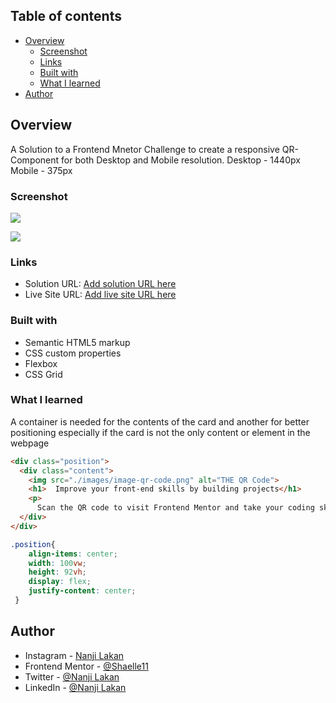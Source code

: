 ## Table of contents

- [Overview](#overview)
  - [Screenshot](#screenshot)
  - [Links](#links)
  - [Built with](#built-with)
  - [What I learned](#what-i-learned)
- [Author](#author)

## Overview
A Solution to a Frontend Mnetor Challenge to create a responsive QR-Component for both Desktop and Mobile resolution.
Desktop - 1440px
Mobile - 375px

### Screenshot

![](./images/desktop%20view%20screenshot.png.jpg)

![](./images/mobile%20view%20screenshot.png.jpg)

### Links

- Solution URL: [Add solution URL here](https://your-solution-url.com)
- Live Site URL: [Add live site URL here](https://your-live-site-url.com)

### Built with

- Semantic HTML5 markup
- CSS custom properties
- Flexbox
- CSS Grid

### What I learned
A container is needed for the contents of the card and another for better positioning especially if the card is not the only content or element in the webpage
```html
<div class="position">
  <div class="content">
    <img src="./images/image-qr-code.png" alt="THE QR Code">
    <h1>  Improve your front-end skills by building projects</h1>
    <p>
      Scan the QR code to visit Frontend Mentor and take your coding skills to the next level</p>
  </div>
</div>
```
```css
.position{
    align-items: center;
    width: 100vw;
    height: 92vh;
    display: flex;
    justify-content: center;
 }
```
## Author

- Instagram - [Nanji Lakan](https://www.your-site.com)
- Frontend Mentor - [@Shaelle11](https://www.frontendmentor.io/profile/Shaelle11)
- Twitter - [@Nanji Lakan](https://twitter.com/NJamella3)
- LinkedIn - [@Nanji Lakan](https://www.linkedin.com/in/nanji-lakan-theshaelle/)